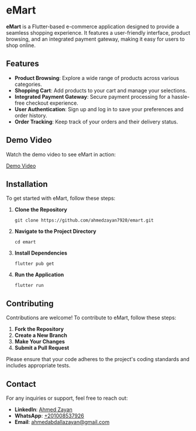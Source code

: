 <!DOCTYPE html>
<html lang="en">
<body>

<h1>eMart</h1>

<p><strong>eMart</strong> is a Flutter-based e-commerce application designed to provide a seamless shopping experience. It features a user-friendly interface, product browsing, and an integrated payment gateway, making it easy for users to shop online.</p>

<h2>Features</h2>
<ul>
  <li><strong>Product Browsing</strong>: Explore a wide range of products across various categories.</li>
  <li><strong>Shopping Cart</strong>: Add products to your cart and manage your selections.</li>
  <li><strong>Integrated Payment Gateway</strong>: Secure payment processing for a hassle-free checkout experience.</li>
  <li><strong>User Authentication</strong>: Sign up and log in to save your preferences and order history.</li>
  <li><strong>Order Tracking</strong>: Keep track of your orders and their delivery status.</li>
</ul>

<h2>Demo Video</h2>
<p>Watch the demo video to see eMart in action:</p>
<p><a href="https://github.com/ahmedzayan7920/emart/assets/88338596/3e654f8e-d5df-4238-bc2a-7e8b39d2b8ad">Demo Video</a></p>

<h2>Installation</h2>
<p>To get started with eMart, follow these steps:</p>
<ol>
  <li><strong>Clone the Repository</strong>
    <pre><code>git clone https://github.com/ahmedzayan7920/emart.git</code></pre>
  </li>
  <li><strong>Navigate to the Project Directory</strong>
    <pre><code>cd emart</code></pre>
  </li>
  <li><strong>Install Dependencies</strong>
    <pre><code>flutter pub get</code></pre>
  </li>
  <li><strong>Run the Application</strong>
    <pre><code>flutter run</code></pre>
  </li>
</ol>

<h2>Contributing</h2>
<p>Contributions are welcome! To contribute to eMart, follow these steps:</p>
<ol>
  <li><strong>Fork the Repository</strong></li>
  <li><strong>Create a New Branch</strong></li>
  <li><strong>Make Your Changes</strong></li>
  <li><strong>Submit a Pull Request</strong></li>
</ol>
<p>Please ensure that your code adheres to the project's coding standards and includes appropriate tests.</p>

<h2>Contact</h2>
<p>For any inquiries or support, feel free to reach out:</p>
<ul>
  <li><strong>LinkedIn</strong>: <a href="https://www.linkedin.com/in/ahmed-zayan-716789250/">Ahmed Zayan</a></li>
  <li><strong>WhatsApp</strong>: <a href="https://wa.me/201008537926">+201008537926</a></li>
  <li><strong>Email</strong>: <a href="mailto:ahmedabdallazayan@gmail.com">ahmedabdallazayan@gmail.com</a></li>
</ul>

</body>
</html>

